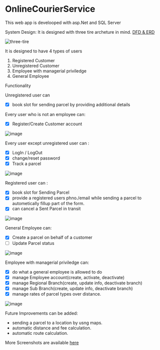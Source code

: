 # OnlineCourierService

This web app is develooped with asp.Net and SQL Server

System Design: It is designed with three tire archeture in mind. [DFD & ERD](https://docs.google.com/document/d/1EQD7IKjBIg_tSDQwZU0dE-xxdFBHk-VPF7i7ZiD9UCM/edit?usp=sharing)

![three-tire](https://user-images.githubusercontent.com/42152227/120269345-419baf80-c2c5-11eb-9d19-61fe5c7900bc.jpg)

It is designed to have 4 types of users 

1. Registered Customer
2. Unregistered Customer
3. Employee with managerial priviledge
4. General Employee

Functionality

Unregistered user can 

- [X] book slot for sending parcel by providing additional details 

Every user who is not an employee can:
 
- [x] Register/Create Customer account

![image](https://user-images.githubusercontent.com/42152227/120270465-48c3bd00-c2c7-11eb-81f5-eaca90872c08.png)

Every user except unregistered user can :

- [x] LogIn / LogOut
- [x] change/reset password
- [x] Track a parcel

![image](https://user-images.githubusercontent.com/42152227/120270025-83792580-c2c6-11eb-854d-0720d5911537.png)

Registered user can :

- [x] book slot for Sending Parcel
- [x] provide a registered users phno./email while sending a parcel to autometically fillup part of the form. 
- [x] can cancel a Sent Parcel in transit

![image](https://user-images.githubusercontent.com/42152227/120270724-afe17180-c2c7-11eb-88b8-cb0c2ad4d091.png)
 
General Employee can: 

- [x] Create a parcel on behalf of a customer
- [ ] Update Parcel status

![image](https://user-images.githubusercontent.com/42152227/120269901-49a81f00-c2c6-11eb-8891-f2b539df359b.png)

Employee with managerial priviledge can:
- [x] do what a general employee is allowed to do
- [x] manage Employee account(create, activate, deactivate)
- [x] manage Regional Branch(create, update info, deactivate branch)
- [x] manage Sub Branch(create, update info, deactivate branch)
- [x] manage rates of parcel types over distance.

![image](https://user-images.githubusercontent.com/42152227/120269779-182f5380-c2c6-11eb-983c-38916641f800.png)

Future Improvements can be added:
- sending a parcel to a location by usng maps.
- automatic distance and fee calculation.
- automatic route calculation.

More Screenshots are available [here](https://drive.google.com/file/d/1KZw4KR4gYNSqxmk6wQQ5a0ZymcgSfwkR/view?usp=sharing)
